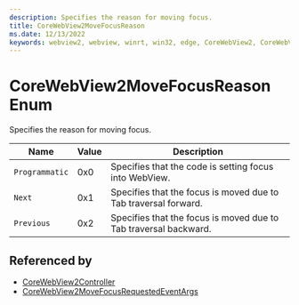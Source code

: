 ```yaml
---
description: Specifies the reason for moving focus.
title: CoreWebView2MoveFocusReason
ms.date: 12/13/2022
keywords: webview2, webview, winrt, win32, edge, CoreWebView2, CoreWebView2Controller, browser control, edge html, CoreWebView2MoveFocusReason
---
```


# CoreWebView2MoveFocusReason Enum

Specifies the reason for moving focus.

| Name |  Value | Description |
|--|--|--|
|`Programmatic` | 0x0  |  Specifies that the code is setting focus into WebView.|
|`Next` | 0x1  |  Specifies that the focus is moved due to Tab traversal forward.|
|`Previous` | 0x2  |  Specifies that the focus is moved due to Tab traversal backward.|


## Referenced by

- [CoreWebView2Controller](corewebview2controller.md)
- [CoreWebView2MoveFocusRequestedEventArgs](corewebview2movefocusrequestedeventargs.md)
